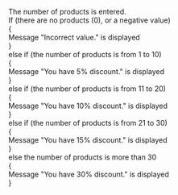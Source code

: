 The number of products is entered. <br>
If (there are no products (0), or a negative value)<br>
{<br>
   Message  "Incorrect value." is displayed<br>
} <br>
else if (the number of products is from 1 to 10)<br>
{<br>
    Message "You have 5% discount." is displayed<br>
} <br>
else if (the number of products is from 11 to 20)<br>
{<br>
    Message "You have 10% discount." is displayed<br>
} <br>
else if (the number of products is from 21 to 30)<br>
{<br>
    Message "You have 15% discount." is displayed<br>
} <br>
else the number of products is more than 30<br>
{<br>
    Message "You have 30% discount." is displayed<br>
} <br>

